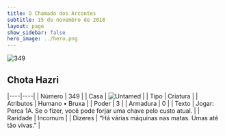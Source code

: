 ```yaml
---
title: O Chamado dos Arcontes
subtitle: 15 de novembro de 2018
layout: page
show_sidebar: false
hero_image: ../hero.png
---
```


![349](https://cdn.keyforgegame.com/media/card_front/pt/341_349_CGCR6RQRM629_pt.png)

## Chota Hazri

|----|----|
| Número | 349 |
| Casa | ![Untamed](https://archonarcana.com/images/thumb/b/bd/Untamed.png/22px-Untamed.png "Indomados") |
| Tipo | Criatura |
| Atributos | Humano • Bruxa |
| Poder | 3 |
| Armadura | 0 |
| Texto | Jogar: Perca 1A. Se o fizer, você pode forjar uma chave pelo custo atual. |
| Raridade | Incomum |
| Dizeres | “Há várias máquinas nas matas.  Umas até tão vivas.” |
